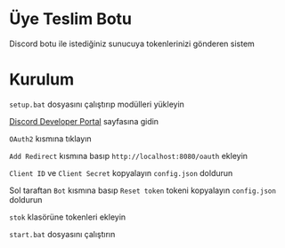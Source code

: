# Üye Teslim Botu

Discord botu ile istediğiniz sunucuya tokenlerinizi gönderen sistem

# Kurulum

`setup.bat` dosyasını çalıştırıp modülleri yükleyin

[Discord Developer Portal](https://discord.com/developers/applications) sayfasına gidin

`OAuth2` kısmına tıklayın

`Add Redirect` kısmına basıp `http://localhost:8080/oauth` ekleyin

`Client ID` ve `Client Secret` kopyalayın `config.json` doldurun

Sol taraftan `Bot` kısmına basıp `Reset token` tokeni kopyalayın `config.json` doldurun

`stok` klasörüne tokenleri ekleyin

`start.bat` dosyasını çalıştırın
